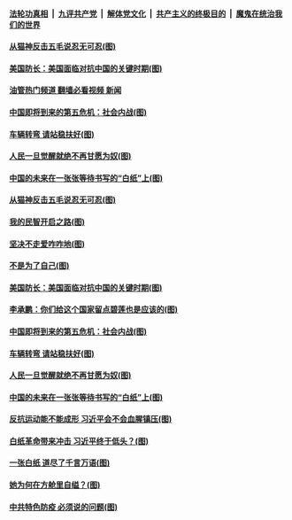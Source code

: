 ####  [法轮功真相](../../../../basic/blob/master/README.md?t=12051802) &nbsp;|&nbsp; [九评共产党](../../../../9ping.md/blob/master/README.md?t=12051802) &nbsp;|&nbsp; [解体党文化](../../../../jtdwh.md/blob/master/README.md?t=12051802)  &nbsp;|&nbsp; [共产主义的终极目的](../../../../gczydzjmd.md/blob/master/README.md?t=12051802) &nbsp;|&nbsp; [魔鬼在统治我们的世界](../../../../mgztzwmdsj.md/blob/master/README.md?t=12051802) 

#### [从猫神反击五毛说忍无可忍(图)](../pages/p4/1023354.md?t=12051802) 

#### [美国防长：美国面临对抗中国的关键时期(图)](../pages/p4/1023340.md?t=12051802) 

#### [油管热门频道 翻墙必看视频 新闻](http://129.146.143.75:81/youtube.html?12051802)

#### [中国即将到来的第五危机：社会内战(图)](../pages/p4/1023275.md?t=12051802) 

#### [车辆转弯 请站稳扶好(图)](../pages/p4/1023279.md?t=12051802) 

#### [人民一旦觉醒就绝不再甘愿为奴(图)](../pages/p4/1023278.md?t=12051802) 

#### [中国的未来在一张张等待书写的“白纸”上(图)](../pages/p4/1023276.md?t=12051802) 



#### [从猫神反击五毛说忍无可忍(图)](../pages/p4/1023354.md?t=12051802) 

#### [我的民智开启之路(图)](../pages/p4/1023345.md?t=12051802) 

#### [坚决不走爱咋咋地(图)](../pages/p4/1023343.md?t=12051802) 

#### [不是为了自己(图)](../pages/p4/1023341.md?t=12051802) 

#### [美国防长：美国面临对抗中国的关键时期(图)](../pages/p4/1023340.md?t=12051802) 

#### [李承鹏：你们给这个国家留点碧莲也是应该的(图)](../pages/p4/1023320.md?t=12051802) 

#### [中国即将到来的第五危机：社会内战(图)](../pages/p4/1023275.md?t=12051802) 

#### [车辆转弯 请站稳扶好(图)](../pages/p4/1023279.md?t=12051802) 

#### [人民一旦觉醒就绝不再甘愿为奴(图)](../pages/p4/1023278.md?t=12051802) 

#### [中国的未来在一张张等待书写的“白纸”上(图)](../pages/p4/1023276.md?t=12051802) 




#### [反抗运动能不能成形 习近平会不会血腥镇压(图)](../pages/p4/1023193.md?t=12051802) 

#### [白纸革命带来冲击 习近平终于低头？(图)](../pages/p4/1023197.md?t=12051802) 

#### [一张白纸 道尽了千言万语(图)](../pages/p4/1023196.md?t=12051802) 

#### [她为何在方舱里自缢？(图)](../pages/p4/1023194.md?t=12051802) 

#### [中共特色防疫 必须说的问题(图)](../pages/p4/1023102.md?t=12051802) 

<img src='http://gfw-breaker.win/goodnews/indexes/p4.md' width='0px' height='0px'/>
